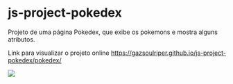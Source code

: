 # js-project-pokedex
Projeto de uma página Pokedex, que exibe os pokemons e mostra alguns atributos.

Link para visualizar o projeto online https://gazsoulriper.github.io/js-project-pokedex/pokedex/

<img src="https://github.com/gazsoulriper/js-project-pokedex/pokedex/pokedex.JPG">
